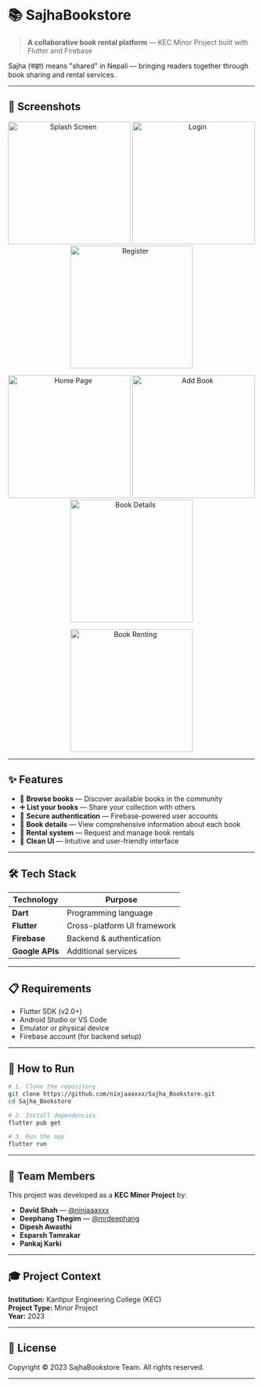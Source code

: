 # 📚 SajhaBookstore

> **A collaborative book rental platform** — KEC Minor Project built with Flutter and Firebase

Sajha (सझा) means "shared" in Nepali — bringing readers together through book sharing and rental services.

---

## 📸 Screenshots

<p align="center">
  <img src="https://github.com/ninjaaaxxx/Sajha_Bookstore/assets/132187755/b6029a7d-6181-4eeb-9d05-649d776f57ad" alt="Splash Screen" width="250"/>
  <img src="https://github.com/ninjaaaxxx/Sajha_Bookstore/assets/132187755/aeeeb6bc-8fe2-4cce-b6cf-4ac4533c4a10" alt="Login" width="250"/>
  <img src="https://github.com/ninjaaaxxx/Sajha_Bookstore/assets/132187755/5f83b798-a5db-4c6a-86e0-a352d21aa273" alt="Register" width="250"/>
</p>

<p align="center">
  <img src="https://github.com/ninjaaaxxx/Sajha_Bookstore/assets/132187755/c7b87784-d8b2-4b47-8046-54a9a4c7276e" alt="Home Page" width="250"/>
  <img src="https://github.com/ninjaaaxxx/Sajha_Bookstore/assets/132187755/e7589358-3275-4d90-8f1e-d593b264b1ab" alt="Add Book" width="250"/>
  <img src="https://github.com/ninjaaaxxx/Sajha_Bookstore/assets/132187755/f6aeebdd-f8fb-4eb4-b756-11b9deb17af5" alt="Book Details" width="250"/>
</p>

<p align="center">
  <img src="https://github.com/ninjaaaxxx/Sajha_Bookstore/assets/132187755/eeb8c10d-09e7-457a-aaf6-0bf06c7718c9" alt="Book Renting" width="250"/>
</p>

---

## ✨ Features

- 📖 **Browse books** — Discover available books in the community
- ➕ **List your books** — Share your collection with others
- 🔐 **Secure authentication** — Firebase-powered user accounts
- 📝 **Book details** — View comprehensive information about each book
- 🔄 **Rental system** — Request and manage book rentals
- 🎨 **Clean UI** — Intuitive and user-friendly interface

---

## 🛠️ Tech Stack

| Technology | Purpose |
|------------|---------|
| **Dart** | Programming language |
| **Flutter** | Cross-platform UI framework |
| **Firebase** | Backend & authentication |
| **Google APIs** | Additional services |

---

## 📋 Requirements

- Flutter SDK (v2.0+)
- Android Studio or VS Code
- Emulator or physical device
- Firebase account (for backend setup)

---

## 🚀 How to Run

```bash
# 1. Clone the repository
git clone https://github.com/ninjaaaxxx/Sajha_Bookstore.git
cd Sajha_Bookstore

# 2. Install dependencies
flutter pub get

# 3. Run the app
flutter run
```

---

## 👥 Team Members

This project was developed as a **KEC Minor Project** by:

- **David Shah** — [@ninjaaaxxx](https://github.com/ninjaaaxxx)
- **Deephang Thegim** — [@mrdeephang](https://github.com/mrdeephang)
- **Dipesh Awasthi**
- **Esparsh Tamrakar**
- **Pankaj Karki**

---

## 🎓 Project Context

**Institution:** Kantipur Engineering College (KEC)  
**Project Type:** Minor Project  
**Year:** 2023

---

## 📄 License

Copyright © 2023 SajhaBookstore Team. All rights reserved.

---
